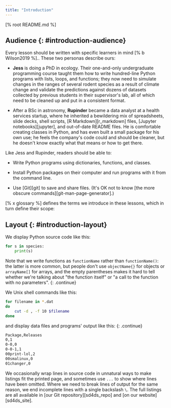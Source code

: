 ```yaml
---
title: "Introduction"
---
```


[% root README.md %]

## Audience {: #introduction-audience}

Every lesson should be written with specific learners in mind [% b Wilson2019 %]..
These two personas describe ours:

-   **Jess** is doing a PhD in ecology.
    Their one-and-only undergraduate programming course taught them
    how to write hundred-line Python programs with lists, loops, and functions;
    they now need to simulate changes in the ranges of several rodent species as a result of climate change
    and validate the predictions against dozens of datasets collected by previous students in their supervisor's lab,
    all of which need to be cleaned up and put in a consistent format.

-   After a BSc in astronomy,
    **Rupinder** became a data analyst at a health services startup,
    where he inherited a bewildering mix of spreadsheets,
    slide decks,
    shell scripts,
    [R Markdown][r_markdown] files,
    [Jupyter notebooks][jupyter],
    and out-of-date README files.
    He is comfortable creating classes in Python,
    and has even built a small package for his own use;
    he feels the company's code could and should be cleaner,
    but he doesn't know exactly what that means or how to get there.

Like Jess and Rupinder, readers should be able to:

-   Write Python programs using dictionaries, functions, and classes.

-   Install Python packages on their computer
    and run programs with it from the command line.

-   Use [Git][git] to save and share files.
    (It's OK not to know [the more obscure commands][git-man-page-generator].)

[% x glossary %] defines the terms we introduce in these lessons,
which in turn define their scope:

## Layout {: #introduction-layout}

We display Python source code like this:

```python
for s in species:
    print(s)
```

Note that we write functions as `functionName` rather than `functionName()`:
the latter is more common,
but people don't use `objectName{}` for objects or `arrayName[]` for arrays,
and the empty parentheses makes it hard to tell
whether we're talking about "the function itself" or "a call to the function with no parameters".
{: .continue}

We Unix shell commands like this:

```sh
for filename in *.dat
do
    cut -d , -f 10 $filename
done
```

and display data files and programs' output like this:
{: .continue}

```txt
Package,Releases
0,1
0-0,0
0-0-1,1
00print-lol,2
00smalinux,0
01changer,0
```

We occasionally wrap lines in source code in unnatural ways to make listings fit the printed page,
and sometimes use `...` to show where lines have been omitted.
Where we need to break lines of output for the same reason,
we end incomplete lines with a single backslash `\`.
The full listings are all available in [our Git repository][sd4ds_repo]
and [on our website][sd4ds_site].
